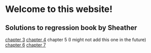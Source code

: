 # Welcome to this website!

## Solutions to regression book by Sheather
<a href="Ch3.html">chapter 3</a>
<a href="Ch4.html">chapter 4</a>
chapter 5 (I might not add this one in the future)
<a href="Ch6.html">chapter 6</a>
<a href="Ch7.html">chapter 7</a>
